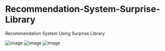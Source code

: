 # Recommendation-System-Surprise-Library
Recommendation System Using Surprise Library

![image](https://user-images.githubusercontent.com/65563164/183389671-2f8a3f3a-2926-40cf-bc8c-de285b78d92a.png)
![image](https://user-images.githubusercontent.com/65563164/183389761-b0dacd63-6721-432e-bb73-83800347da6c.png)
![image](https://user-images.githubusercontent.com/65563164/183389804-d61b6bdf-6271-42d9-a460-db13b5cc2529.png)
